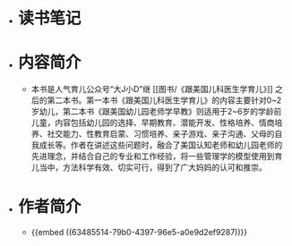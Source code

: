 - # 读书笔记
- # 内容简介
	- 本书是人气育儿公众号“大J小D”继 [[图书/《跟美国儿科医生学育儿》]] 之后的第二本书。第一本书《跟美国儿科医生学育儿》的内容主要针对0~2岁幼儿，第二本书《跟美国幼儿园老师学早教》则适用于2~6岁的学龄前儿童，内容包括幼儿园的选择、早期教育、潜能开发、性格培养、情商培养、社交能力、性教育启蒙、习惯培养、亲子游戏、亲子沟通、父母的自我成长等。作者在讲述这些问题时，融合了美国认知老师和幼儿园老师的先进理念，并结合自己的专业和工作经验，将一些管理学的模型使用到育儿当中，方法科学有效、切实可行，得到了广大妈妈的认可和推崇。
- # 作者简介
	- {{embed ((63485514-79b0-4397-96e5-a0e9d2ef9287))}}